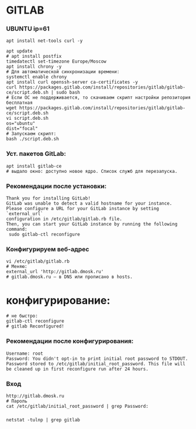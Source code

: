 # GITLAB
### UBUNTU ip=61
```
apt install net-tools curl -y
```
 ```
apt update
# apt install postfix
timedatectl set-timezone Europe/Moscow
apt install chrony -y
# Для автоматической синхронизации времени:
systemctl enable chrony
apt install curl openssh-server ca-certificates -y
curl https://packages.gitlab.com/install/repositories/gitlab/gitlab-ce/script.deb.sh | sudo bash
# Если ОС не поддерживается, то скачиваем скрипт настройки репозитория бесплатная 
wget https://packages.gitlab.com/install/repositories/gitlab/gitlab-ce/script.deb.sh
vi script.deb.sh
os="ubuntu"
dist="focal"
# Запускаем скрипт:
bash ./script.deb.sh
```
### Уст. пакетов GitLab:
```
apt install gitlab-ce
# выдало окно: доступно новое ядро. Список служб для перезапуска.
```
### Рекомендации после установки:
```
Thank you for installing GitLab!
GitLab was unable to detect a valid hostname for your instance.
Please configure a URL for your GitLab instance by setting `external_url`
configuration in /etc/gitlab/gitlab.rb file.
Then, you can start your GitLab instance by running the following command:
 sudo gitlab-ctl reconfigure
```
### Конфигурируем веб-адрес
```
vi /etc/gitlab/gitlab.rb
# Меняю:
external_url 'http://gitlab.dmosk.ru'
# gitlab.dmosk.ru — в DNS или прописано в hosts.
```
# конфигурирование:
```
# не быстро:
gitlab-ctl reconfigure
# gitlab Reconfigured!
```
### Рекомендации после конфигурирования:
```
Username: root
Password: You didn't opt-in to print initial root password to STDOUT.
Password stored to /etc/gitlab/initial_root_password. This file will be cleaned up in first reconfigure run after 24 hours.
```
### Вход
```
http://gitlab.dmosk.ru
# Пароль
cat /etc/gitlab/initial_root_password | grep Password:
```
###
```
netstat -tulnp | grep gitlab
```







  

